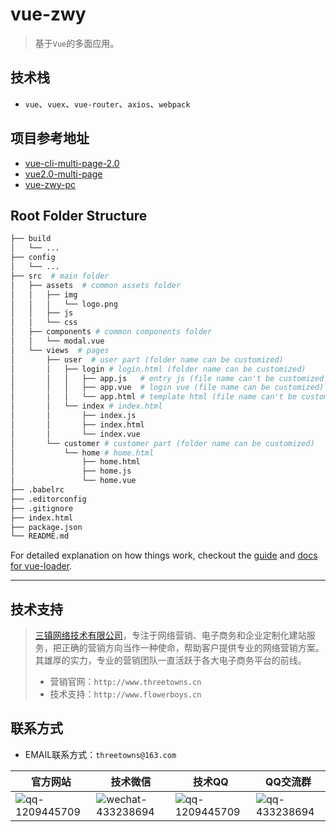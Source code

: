 # vue-zwy

> 基于`Vue`的多面应用。

## 技术栈
* `vue`、`vuex`、`vue-router`、`axios`、`webpack`

## 项目参考地址
* [vue-cli-multi-page-2.0](https://github.com/bluefox1688/vue-cli-multi-page)
* [vue2.0-multi-page](https://github.com/luchanan/vue2.0-multi-page)
* [vue-zwy-pc](https://github.com/ttflowerboys/vue-demo/tree/zwy-pc)

## Root Folder Structure
```bash
├── build
│   └── ...
├── config
│   └── ...
├── src  # main folder
│   ├── assets  # common assets folder
│   │   ├── img
│   │   │   └── logo.png
│   │   ├── js
│   │   └── css
│   ├── components # common components folder
│   │   └── modal.vue
│   └── views  # pages
│       ├── user  # user part (folder name can be customized)
│       │   ├── login # login.html (folder name can be customized)
│       │   │   ├── app.js   # entry js (file name can't be customized unless you change the webpack.config.js)
│       │   │   ├── app.vue  # login vue (file name can be customized)
│       │   │   └── app.html # template html (file name can't be customized unless you change the webpack.config.js)
│       │   └── index # index.html
│       │       ├── index.js
│       │       ├── index.html
│       │       └── index.vue
│       └── customer # customer part (folder name can be customized)
│           └── home # home.html
│               ├── home.html
│               ├── home.js
│               └── home.vue
├── .babelrc
├── .editorconfig
├── .gitignore
├── index.html
├── package.json
└── README.md
```

For detailed explanation on how things work, checkout the [guide](http://vuejs-templates.github.io/webpack/) and [docs for vue-loader](http://vuejs.github.io/vue-loader).

***

## 技术支持
>[三镇网络技术有限公司](http://www.threetowns.cn)，专注于网络营销、电子商务和企业定制化建站服务，把正确的营销方向当作一种使命，帮助客户提供专业的网络营销方案。其雄厚的实力，专业的营销团队一直活跃于各大电子商务平台的前线。
>* 营销官网：`http://www.threetowns.cn`
>* 技术支持：`http://www.flowerboys.cn`

## 联系方式

* EMAIL联系方式：`threetowns@163.com`

| 官方网站 | 技术微信 | 技术QQ | QQ交流群 |
|--------|--------|--------|--------|
|![qq-1209445709](https://github.com/threetowns/About/raw/master/qrCode/website_threetowns.cn.jpg)|![wechat-433238694](https://github.com/threetowns/About/raw/master/qrCode/wechat_yonger_lei.jpg)|   ![qq-1209445709](https://github.com/threetowns/About/raw/master/qrCode/qq_1209445709.jpg)     |    ![qq-433238694](https://github.com/threetowns/About/raw/master/qrCode/qqGroup_433238694.jpg)    |
